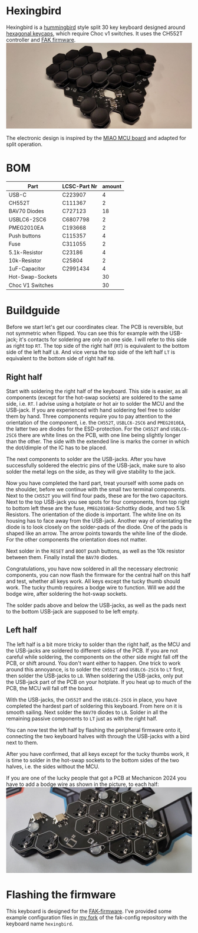 # Hexingbird
Hexingbird is a [hummingbird](https://github.com/PJE66/hummingbird) style split 30 key keyboard designed around [hexagonal keycaps](https://hw.s-ol.nu/HEX-keycaps/), which require Choc v1 switches.
It uses the CH552T controller and [FAK firmware](https://github.com/semickolon/fak).
![front view of keyboard](image.jpg)

The electronic design is inspired by the [MIAO MCU board](https://github.com/kilipan/miao) and adapted for split operation.

# BOM
| Part             | LCSC-Part Nr | amount |
|------------------|--------------|--------|
| USB-C            | C223907      | 4      |
| CH552T           | C111367      | 2      |
| BAV70 Diodes     | C727123      | 18     |
| USBLC6-2SC6      | C6807798     | 2      |
| PMEG2010EA       | C193668      | 2      |
| Push buttons     | C115357      | 4      |
| Fuse             | C311055      | 2      |
| 5.1k-Resistor    | C23186       | 4      |
| 10k-Resistor     | C25804       | 2      |
| 1uF-Capacitor    | C2991434     | 4      |
| Hot-Swap-Sockets |              | 30     |
| Choc V1 Switches |              | 30     |

# Buildguide
Before we start let's get our coordinates clear.
The PCB is reversible, but not symmetric when flipped.
You can see this for example with the USB-jack; it's contacts for soldering are only on one side.
I will refer to this side as right top `RT`.
The top side of the right half (`RT`) is equivalent to the bottom side of the left half `LB`.
And vice versa the top side of the left half `LT` is equivalent to the bottom side of right half `RB`.

## Right half
Start with soldering the right half of the keyboard.
This side is easier, as all components (except for the hot-swap sockets) are soldered to the same side, i.e. `RT`.
I advise using a hotplate or hot air to solder the MCU and the USB-jack.
If you are experienced with hand soldering feel free to solder them by hand.
Three components require you to pay attention to the orientation of the component, i.e. the `CH552T`, `USBLC6-2SC6` and `PMEG2010EA`, the latter two are diodes for the ESD-protection.
For the `CH552T` and `USBLC6-2SC6` there are white lines on the PCB, with one line being slightly longer than the other. The side with the extended line is marks the corner in which the dot/dimple of the IC has to be placed.

The next components to solder are the USB-jacks.
After you have successfully soldered the electric pins of the USB-jack, make sure to also solder the metal legs on the side, as they will give stability to the jack.

Now you have completed the hard part, treat yourself with some pads on the shoulder, before we continue with the small two terminal components.
Next to the `CH552T` you will find four pads, these are for the two capacitors.
Next to the top USB-jack you see spots for four components, from top right to bottom left these are the fuse, `PMEG2010EA`-Schottky diode, and two 5.1k Resistors.
The orientation of the diode is important.
The white line on its housing has to face away from the USB-jack.
Another way of orientating the diode is to look closely on the solder-pads of the diode.
One of the pads is shaped like an arrow.
The arrow points towards the white line of the diode.
For the other components the orientation does not matter.

Next solder in the `RESET` and `BOOT` push buttons, as well as the 10k resistor between them.
Finally  install the `BAV70` diodes.

Congratulations, you have now soldered in all the necessary electronic components, you can now flash the firmware for the central half on this half and test, whether all keys work. All keys except the tucky thumb should work. The tucky thumb requires a bodge wire to function. Will we add the bodge wire, after soldering the hot-swap sockets.

The solder pads above and below the USB-jacks, as well as the pads next to the bottom USB-jack are supposed to be left empty.

## Left half
The left half is a bit more tricky to solder than the right half, as the MCU and the USB-jacks are soldered to different sides of the PCB.
If you are not careful while soldering, the components on the other side might fall off the PCB, or shift around. You don't want either to happen.
One trick to work around this annoyance, is to solder the `CH552T` and `USBLC6-2SC6` to `LT` first, then solder the USB-jacks to `LB`. When soldering the USB-jacks, only put the USB-jack part of the PCB on your hotplate.
If you heat up to much of the PCB, the MCU will fall off the board.

With the USB-jacks, the `CH552T` and the `USBLC6-2SC6` in place, you have completed the hardest part of soldering this keyboard.
From here on it is smooth sailing.
Next solder the `BAV70` diodes to `LB`.
Solder in all the remaining passive components to `LT` just as with the right half.

You can now test the left half by flashing the peripheral firmware onto it, connecting the two keyboard halves with through the USB-jacks with a bird next to them.

After you have confirmed, that all keys except for the tucky thumbs work, it is time to solder in the hot-swap sockets to the bottom sides of the two halves, i.e. the sides without the MCU.

If you are one of the lucky people that got a PCB at Mechanicon 2024 you have to add a bodge wire as shown in the picture, to each half:
![bodge wire](bodge.jpg)

# Flashing the firmware
This keyboard is designed for the [FAK-firmware](https://github.com/semickolon/fak).
I've provided some example configuration files in [my fork](https://github.com/ThePurox/fak-config) of the fak-config repository with the keyboard name `hexingbird`.

